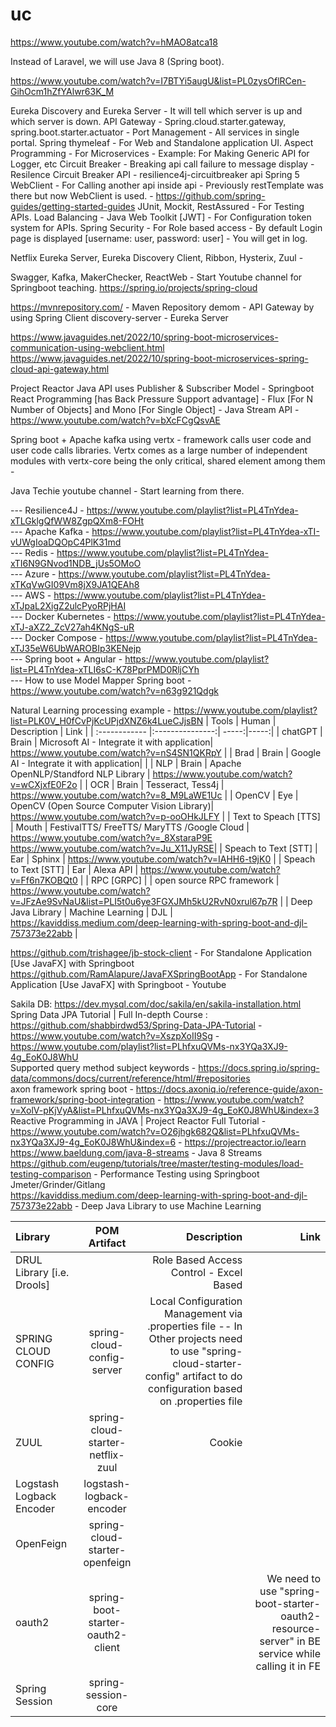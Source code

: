 # uc

https://www.youtube.com/watch?v=hMAO8atca18

Instead of Laravel, we will use Java 8 (Spring boot).

https://www.youtube.com/watch?v=I7BTYi5augU&list=PL0zysOflRCen-GihOcm1hZfYAlwr63K_M

Eureka Discovery and Eureka Server - It will tell which server is up and which server is down.
API Gateway - Spring.cloud.starter.gateway, spring.boot.starter.actuator - Port Management - All services in single portal.
Spring thymeleaf - For Web and Standalone application UI.
Aspect Programming - For Microservices - Example: For Making Generic API for Logger, etc
Circuit Breaker - Breaking api call failure to message display - Resilence Circuit Breaker API - resilience4j-circuitbreaker api
Spring 5 WebClient - For Calling another api inside api - Previously restTemplate was there but now WebClient is used. - https://github.com/spring-guides/getting-started-guides
JUnit, Mockit, RestAssured - For Testing APIs.
Load Balancing - 
Java Web Toolkit [JWT] - For Configuration token system for APIs.
Spring Security - For Role based access - By default Login page is displayed [username: user, password: user] - You will get in log.

Netflix Eureka Server, Eureka Discovery Client, Ribbon, Hysterix, Zuul - 

Swagger, Kafka, MakerChecker, ReactWeb - Start Youtube channel for Springboot teaching.
https://spring.io/projects/spring-cloud

https://mvnrepository.com/ - Maven Repository
demom - API Gateway by using Spring Client
discovery-server - Eureka Server

https://www.javaguides.net/2022/10/spring-boot-microservices-communication-using-webclient.html
https://www.javaguides.net/2022/10/spring-boot-microservices-spring-cloud-api-gateway.html

Project Reactor Java API uses Publisher & Subscriber Model - Springboot React Programming [has Back Pressure Support advantage] - Flux [For N Number of Objects] and Mono [For Single Object] - Java Stream API - https://www.youtube.com/watch?v=bXcFCgQsvAE

Spring boot + Apache kafka using vertx - framework calls user code and user code calls libraries. Vertx comes as a large number of independent modules with vertx-core being the only critical, shared element among them - 

Java Techie youtube channel - Start learning from there.

--- Resilience4J - https://www.youtube.com/playlist?list=PL4TnYdea-xTLGklgQfWW8ZgpQXm8-FOHt <br />
--- Apache Kafka - https://www.youtube.com/playlist?list=PL4TnYdea-xTI-vUWgIoaDQOpC4PlK31md <br />
--- Redis - https://www.youtube.com/playlist?list=PL4TnYdea-xTI6N9GNvod1NDB_jUs5OMoO <br />
--- Azure - https://www.youtube.com/playlist?list=PL4TnYdea-xTKqVwGI09Vm8jX9JA1QEAh8 <br />
--- AWS - https://www.youtube.com/playlist?list=PL4TnYdea-xTJpaL2XigZ2ulcPyoRPjHAI <br />
--- Docker Kubernetes - https://www.youtube.com/playlist?list=PL4TnYdea-xTJ-aXZ2_ZcV27ah4KNgS-uR <br />
--- Docker Compose - https://www.youtube.com/playlist?list=PL4TnYdea-xTJ35eW6UbWAROBIp3KENejp <br />
--- Spring boot + Angular - https://www.youtube.com/playlist?list=PL4TnYdea-xTLI6sC-K78PprPMD0RljCYh <br />
--- How to use Model Mapper Spring boot - https://www.youtube.com/watch?v=n63g921Qdgk <br />

Natural Learning processing example - https://www.youtube.com/playlist?list=PLK0V_H0fCvPjKcUPjdXNZ6k4LueCJjsBN
| Tools  | Human  | Description | Link |
| :------------ |:---------------:| -----:|-----:|
| chatGPT      | Brain | Microsoft AI - Integrate it with application| https://www.youtube.com/watch?v=nS4SN1QKRpY |
| Brad      | Brain | Google AI - Integrate it with application|  |
| NLP      | Brain | Apache OpenNLP/Standford NLP Library  | https://www.youtube.com/watch?v=wCXjxfE0F2o |
| OCR | Brain        |    Tesseract, Tess4j | https://www.youtube.com/watch?v=8_M9LaWE1Uc |
| OpenCV | Eye        | OpenCV (Open Source Computer Vision Library)| https://www.youtube.com/watch?v=p-ooOHkJLFY |
| Text to Speach [TTS] |   Mouth   |   FestivalTTS/ FreeTTS/ MaryTTS /Google Cloud    | https://www.youtube.com/watch?v=_8XstaraP9E <br /> https://www.youtube.com/watch?v=Ju_X11JyRSE|
| Speach to Text [STT] |    Ear     |    Sphinx | https://www.youtube.com/watch?v=IAHH6-t9jK0 |
| Speach to Text [STT] |       Ear   |    Alexa API | https://www.youtube.com/watch?v=Ff6n7KOBQt0 |
| RPC [GRPC] |         |    open source RPC framework | https://www.youtube.com/watch?v=JFzAe9SvNaU&list=PLI5t0u6ye3FGXJMh5kU2RvN0xrul67p7R |
| Deep Java Library | Machine Learning |    DJL | https://kaviddiss.medium.com/deep-learning-with-spring-boot-and-djl-757373e22abb |

https://github.com/trishagee/jb-stock-client - For Standalone Application [Use JavaFX] with Springboot <br />
https://github.com/RamAlapure/JavaFXSpringBootApp  - For Standalone Application [Use JavaFX] with Springboot - Youtube <br />

Sakila DB: https://dev.mysql.com/doc/sakila/en/sakila-installation.html <br />
Spring Data JPA Tutorial | Full In-depth Course : https://github.com/shabbirdwd53/Spring-Data-JPA-Tutorial - https://www.youtube.com/watch?v=XszpXoII9Sg - https://www.youtube.com/playlist?list=PLhfxuQVMs-nx3YQa3XJ9-4g_EoK0J8WhU <br />
Supported query method subject keywords - https://docs.spring.io/spring-data/commons/docs/current/reference/html/#repositories <br />
axon framework spring boot - https://docs.axoniq.io/reference-guide/axon-framework/spring-boot-integration - https://www.youtube.com/watch?v=XolV-pKjVyA&list=PLhfxuQVMs-nx3YQa3XJ9-4g_EoK0J8WhU&index=3 <br />
Reactive Programming in JAVA | Project Reactor Full Tutorial - https://www.youtube.com/watch?v=O26jhgk682Q&list=PLhfxuQVMs-nx3YQa3XJ9-4g_EoK0J8WhU&index=6 - https://projectreactor.io/learn <br />
https://www.baeldung.com/java-8-streams - Java 8 Streams <br />
https://github.com/eugenp/tutorials/tree/master/testing-modules/load-testing-comparison - Performance Testing using Springboot Jmeter/Grinder/Gitlang <br />
https://kaviddiss.medium.com/deep-learning-with-spring-boot-and-djl-757373e22abb - Deep Java Library to use  Machine Learning <br />

| Library  | POM Artifact  | Description | Link |
| :------------ |:---------------:| -----:|-----:|
| DRUL Library [i.e. Drools] | | Role Based Access Control - Excel Based | |
| SPRING CLOUD CONFIG |spring-cloud-config-server | Local Configuration Management via .properties file -- In Other projects need to use "spring-cloud-starter-config" artifact to do configuration based on .properties file | |
| ZUUL |spring-cloud-starter-netflix-zuul | Cookie | |
| Logstash Logback Encoder| logstash-logback-encoder| | |
| OpenFeign| spring-cloud-starter-openfeign| | |
| oauth2 | spring-boot-starter-oauth2-client | | We need to use "spring-boot-starter-oauth2-resource-server" in BE service while calling it in FE|
| Spring Session | spring-session-core | | |
